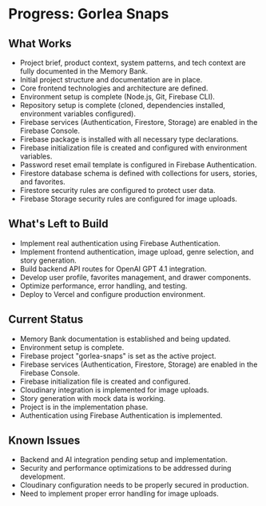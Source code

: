 # Progress: Gorlea Snaps

## What Works

- Project brief, product context, system patterns, and tech context are fully documented in the Memory Bank.
- Initial project structure and documentation are in place.
- Core frontend technologies and architecture are defined.
- Environment setup is complete (Node.js, Git, Firebase CLI).
- Repository setup is complete (cloned, dependencies installed, environment variables configured).
- Firebase services (Authentication, Firestore, Storage) are enabled in the Firebase Console.
- Firebase package is installed with all necessary type declarations.
- Firebase initialization file is created and configured with environment variables.
- Password reset email template is configured in Firebase Authentication.
- Firestore database schema is defined with collections for users, stories, and favorites.
- Firestore security rules are configured to protect user data.
- Firebase Storage security rules are configured for image uploads.

## What's Left to Build

- Implement real authentication using Firebase Authentication.
- Implement frontend authentication, image upload, genre selection, and story generation.
- Build backend API routes for OpenAI GPT 4.1 integration.
- Develop user profile, favorites management, and drawer components.
- Optimize performance, error handling, and testing.
- Deploy to Vercel and configure production environment.

## Current Status

- Memory Bank documentation is established and being updated.
- Environment setup is complete.
- Firebase project "gorlea-snaps" is set as the active project.
- Firebase services (Authentication, Firestore, Storage) are enabled in the Firebase Console.
- Firebase initialization file is created and configured.
- Cloudinary integration is implemented for image uploads.
- Story generation with mock data is working.
- Project is in the implementation phase.
- Authentication using Firebase Authentication is implemented.

## Known Issues

- Backend and AI integration pending setup and implementation.
- Security and performance optimizations to be addressed during development.
- Cloudinary configuration needs to be properly secured in production.
- Need to implement proper error handling for image uploads.
